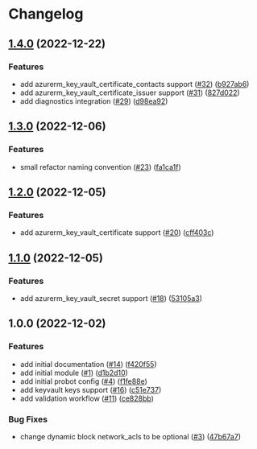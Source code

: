 # Changelog

## [1.4.0](https://github.com/aztfmods/module-azurerm-kv/compare/v1.3.0...v1.4.0) (2022-12-22)


### Features

* add azurerm_key_vault_certificate_contacts support ([#32](https://github.com/aztfmods/module-azurerm-kv/issues/32)) ([b927ab6](https://github.com/aztfmods/module-azurerm-kv/commit/b927ab6be15fcab279540d8fa9cb391ef62d8432))
* add azurerm_key_vault_certificate_issuer support ([#31](https://github.com/aztfmods/module-azurerm-kv/issues/31)) ([827d022](https://github.com/aztfmods/module-azurerm-kv/commit/827d022b23712a91074c5320459f5aaed9e60205))
* add diagnostics integration ([#29](https://github.com/aztfmods/module-azurerm-kv/issues/29)) ([d98ea92](https://github.com/aztfmods/module-azurerm-kv/commit/d98ea926f86ab27cbe3fdc1ff5a40afbff951a94))

## [1.3.0](https://github.com/aztfmods/module-azurerm-kv/compare/v1.2.0...v1.3.0) (2022-12-06)


### Features

* small refactor naming convention ([#23](https://github.com/aztfmods/module-azurerm-kv/issues/23)) ([fa1ca1f](https://github.com/aztfmods/module-azurerm-kv/commit/fa1ca1fbb2f493a1c9efd030ec8f4d0b443d9287))

## [1.2.0](https://github.com/aztfmods/module-azurerm-kv/compare/v1.1.0...v1.2.0) (2022-12-05)


### Features

* add azurerm_key_vault_certificate support ([#20](https://github.com/aztfmods/module-azurerm-kv/issues/20)) ([cff403c](https://github.com/aztfmods/module-azurerm-kv/commit/cff403c56bac416bf44808cf176df76f34885f1d))

## [1.1.0](https://github.com/aztfmods/module-azurerm-kv/compare/v1.0.0...v1.1.0) (2022-12-05)


### Features

* add azurerm_key_vault_secret support ([#18](https://github.com/aztfmods/module-azurerm-kv/issues/18)) ([53105a3](https://github.com/aztfmods/module-azurerm-kv/commit/53105a30706a6da025266c9d948b94c3e7673d0a))

## 1.0.0 (2022-12-02)


### Features

* add initial documentation ([#14](https://github.com/aztfmods/module-azurerm-kv/issues/14)) ([f420f55](https://github.com/aztfmods/module-azurerm-kv/commit/f420f55f59847e9fd9459cec72c88d9ecfa01f9c))
* add initial module ([#1](https://github.com/aztfmods/module-azurerm-kv/issues/1)) ([d1b2d10](https://github.com/aztfmods/module-azurerm-kv/commit/d1b2d108b6618f8b0c639ee723fb6462efe29272))
* add initial probot config ([#4](https://github.com/aztfmods/module-azurerm-kv/issues/4)) ([f1fe88e](https://github.com/aztfmods/module-azurerm-kv/commit/f1fe88e8a432ea6318e465cfb1c230f786a5112c))
* add keyvault keys support ([#16](https://github.com/aztfmods/module-azurerm-kv/issues/16)) ([c51e737](https://github.com/aztfmods/module-azurerm-kv/commit/c51e73712c941316dc382875b34aef2c64433496))
* add validation workflow ([#11](https://github.com/aztfmods/module-azurerm-kv/issues/11)) ([ce828bb](https://github.com/aztfmods/module-azurerm-kv/commit/ce828bb180014462ba8d1a96f726e16d5a3b5770))


### Bug Fixes

* change dynamic block network_acls to be optional ([#3](https://github.com/aztfmods/module-azurerm-kv/issues/3)) ([47b67a7](https://github.com/aztfmods/module-azurerm-kv/commit/47b67a740e74c36eac3df95cffd291814a6feff4))
